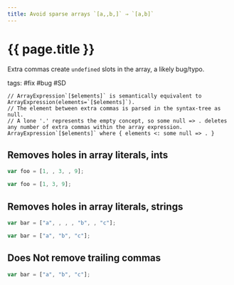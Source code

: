 ```yaml
---
title: Avoid sparse arrays `[a,,b,]` ⇒ `[a,b]`
---
```


# {{ page.title }}

Extra commas create `undefined` slots in the array, a likely bug/typo.

tags: #fix #bug #SD

```grit
// ArrayExpression`[$elements]` is semantically equivalent to ArrayExpression(elements=`[$elements]`).
// The element between extra commas is parsed in the syntax-tree as null.
// A lone '.' represents the empty concept, so some null => . deletes any number of extra commas within the array expression.
ArrayExpression`[$elements]` where { elements <: some null => . }
```

## Removes holes in array literals, ints

```javascript
var foo = [1, , 3, , 9];
```

```typescript
var foo = [1, 3, 9];
```

## Removes holes in array literals, strings

```javascript
var bar = ["a", , , , "b", , "c"];
```

```typescript
var bar = ["a", "b", "c"];
```

## Does Not remove trailing commas

```javascript
var bar = ["a", "b", "c"];
```
